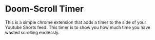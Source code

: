 # Doom-Scroll Timer
This is a simple chrome extension that adds a timer to the side of your Youtube Shorts feed. This timer is to show you how much time you have wasted scrolling endlessly.
